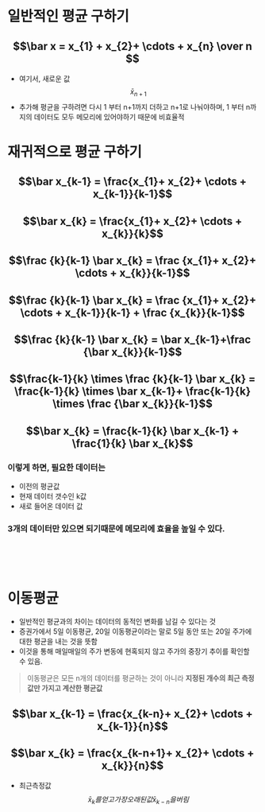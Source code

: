 # 일반적인 평균 구하기
## $$\bar x =  x_{1} + x_{2}+ \cdots + x_{n} \over n $$
- 여기서,  새로운 값 $$\bar x_{n+1}$$ 
- 추가해 평균을 구하려면 다시 1 부터 n+1까지 더하고 n+1로 나눠야하며, 1 부터 n까지의 데이터도 모두 메모리에 있어야하기 때문에 비효율적

# 재귀적으로 평균 구하기
## $$\bar x_{k-1} =  \frac{x_{1}+ x_{2}+ \cdots + x_{k-1}}{k-1}$$
## $$\bar x_{k} = \frac{x_{1}+ x_{2}+ \cdots + x_{k}}{k}$$
## $$\frac {k}{k-1} \bar x_{k} = \frac {x_{1}+ x_{2}+ \cdots + x_{k}}{k-1}$$
## $$\frac {k}{k-1} \bar x_{k} = \frac {x_{1}+ x_{2}+ \cdots + x_{k-1}}{k-1} + \frac {x_{k}}{k-1}$$
## $$\frac {k}{k-1} \bar x_{k} = \bar x_{k-1}+\frac {\bar x_{k}}{k-1}$$
## $$\frac{k-1}{k} \times \frac {k}{k-1} \bar x_{k} = \frac{k-1}{k} \times \bar x_{k-1}+ \frac{k-1}{k} \times \frac {\bar x_{k}}{k-1}$$
## $$\bar x_{k} = \frac{k-1}{k} \bar x_{k-1} + \frac{1}{k} \bar x_{k}$$

### 이렇게 하면, 필요한 데이터는 
- 이전의 평균값 
- 현재 데이터 갯수인 k값 
- 새로 들어온 데이터 값
### 3개의 데이터만 있으면 되기때문에 메모리에 효율을 높일 수 있다.


<br>
<br>
<br>

# 이동평균 
- 일반적인 평균과의 차이는 데이터의 동적인 변화를 남길 수 있다는 것
- 증권가에서 5일 이동평균, 20일 이동평균이라는 말로  5일 동안 또는 20일 주가에대한 평균을 내는 것을 뜻함
- 이것을 통해 매일매일의 주가 변동에 현혹되지 않고 주가의 중장기 추이를 확인할 수 있음.

>
>이동평균은 모든 n개의 데이터를 평균하는 것이 아니라 __지정된 개수의 최근 측정값만 가지고 계산한 평균값__

## $$\bar x_{k-1} =  \frac{x_{k-n}+ x_{2}+ \cdots + x_{k-1}}{n}$$
## $$\bar x_{k} = \frac{x_{k-n+1}+ x_{2}+ \cdots + x_{k}}{n}$$
- 최근측정값 $$\bar x_{k}를 얻고 가장 오래된 값\bar x_{k-n}을 버림$$
